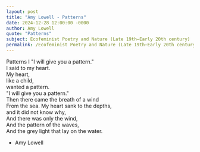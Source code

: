 ```yaml
---
layout: post
title: "Amy Lowell - Patterns"
date: 2024-12-28 12:00:00 -0000
author: Amy Lowell
quote: "Patterns"
subject: Ecofeminist Poetry and Nature (Late 19th–Early 20th century)
permalink: /Ecofeminist Poetry and Nature (Late 19th–Early 20th century)/Amy Lowell/Amy Lowell - Patterns
---
```


Patterns
I
     "I will give you a pattern."  
I said to my heart.  
My heart,   
     like a child,   
     wanted a pattern.  
     "I will give you a pattern."  
Then there came the breath of a wind  
From the sea.
My heart sank to the depths,  
    and it did not know why,  
And there was only the wind,  
And the pattern of the waves,  
And the grey light that lay on the water.

- Amy Lowell
